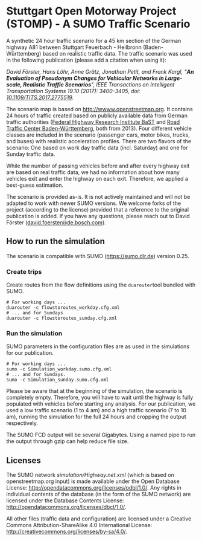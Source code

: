 # Stuttgart Open Motorway Project (STOMP) - A SUMO Traffic Scenario

A synthetic 24 hour traffic scenario for a 45 km section of the German highway A81 between Stuttgart Feuerbach - Heilbronn (Baden-Württemberg) based on realistic traffic data. The traffic scenario was used in the following publication (please add a citation when using it):

*David Förster, Hans Löhr, Anne Grätz, Jonathan Petit, and Frank Kargl, "**An Evaluation of Pseudonym Changes for Vehicular Networks in Large-scale, Realistic Traffic Scenarios**", IEEE Transactions on Intelligent Transportation Systems 19.10 (2017): 3400-3405, doi: [10.1109/TITS.2017.2775519](https://doi.org/10.1109/TITS.2017.2775519).*

The scenario map is based on http://wwww.openstreetmap.org. It contains 24 hours of traffic created based on publicly available data from German traffic authorities ([Federal Highway Research Institute BaST](http://www.bast.de/DE/Verkehrstechnik/Fachthemen/v2-verkehrszaehlung/Stundenwerte.html) and  [Road Traffic Center Baden-Württemberg](https://www.svz-bw.de/verkehrszaehlung/automatische-strassenverkehrszaehlung), both from 2013). Four different vehicle classes are included in the scenario (passenger cars, motor bikes, trucks, and buses) with realistic acceleration profiles. There are two flavors of the scenario: One based on work day traffic data (incl. Saturday) and one for Sunday traffic data.

While the number of passing vehicles before and after every highway exit are based on real traffic data, we had no information about how many vehicles exit and enter the highway on each exit. Therefore, we applied a best-guess estimation.

The scenario is provided as-is. It is not actively maintained and will not be adapted to work with newer SUMO versions. We welcome forks of the project (according to the license) provided that a reference to the original publication is added. If you have any questions, please reach out to David Förster (david.foerster@de.bosch.com).

## How to run the simulation

The scenario is compatible with SUMO (https://sumo.dlr.de) version 0.25.

### Create trips

Create routes from the flow definitions using the `duarouter`tool bundled with SUMO.

```shell
# For working days ...
duarouter -c flowstoroutes_workday.cfg.xml
# ... and for Sundays
duarouter -c flowstoroutes_sunday.cfg.xml
```

### Run the simulation

SUMO parameters in the configuration files are as used in the simulations for our publication.

```shell
# For working days ...
sumo -c Simulation_workday.sumo.cfg.xml
# ... and for Sundays.
sumo -c Simulation_sunday.sumo.cfg.xml
```

Please be aware that at the beginning of the simulation, the scenario is completely empty. Therefore, you will have to wait until the highway is fully populated with vehicles before starting any analysis. For our publication, we used a low traffic scenario (1 to 4 am) and a high traffic scenario (7 to 10 am), running the simulation for the full 24 hours and cropping the output respectively.

The SUMO FCD output will be several Gigabytes. Using a named pipe to run the output through gzip can help reduce file size.

## Licenses

The SUMO network *simulation/Highway.net.xml* (which is based on openstreetmap.org input) is made available under the Open Database License: http://opendatacommons.org/licenses/odbl/1.0/. Any rights in individual contents of the database (in the form of the SUMO network) are licensed under the Database Contents License: http://opendatacommons.org/licenses/dbcl/1.0/.

All other files (traffic data and configuration) are licensed under a Creative Commons Attribution-ShareAlike 4.0 International License: http://creativecommons.org/licenses/by-sa/4.0/.
